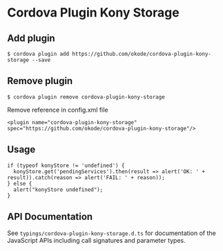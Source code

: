 Cordova Plugin Kony Storage
===========================

Add plugin
---------

```
$ cordova plugin add https://github.com/okode/cordova-plugin-kony-storage --save
```

Remove plugin
-----------

```
$ cordova plugin remove cordova-plugin-kony-storage
```

Remove reference in config.xml file

```
<plugin name="cordova-plugin-kony-storage" spec="https://github.com/okode/cordova-plugin-kony-storage"/>
```

Usage
-----

```
if (typeof konyStore != 'undefined') {
  konyStore.get('pendingServices').then(result => alert('OK: ' + result)).catch(reason => alert('FAIL: ' + reason));
} else {
  alert("konyStore undefined");
}
```

API Documentation
-----------------

See `typings/cordova-plugin-kony-storage.d.ts` for documentation of the JavaScript APIs including call signatures and parameter types.
